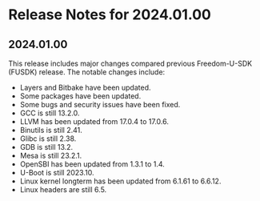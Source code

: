 # Release Notes for 2024.01.00

## 2024.01.00

This release includes major changes compared previous Freedom-U-SDK (FUSDK) release. The notable changes include:
- Layers and Bitbake have been updated.
- Some packages have been updated.
- Some bugs and security issues have been fixed.
- GCC is still 13.2.0.
- LLVM has been updated from 17.0.4 to 17.0.6.
- Binutils is still 2.41.
- Glibc is still 2.38.
- GDB is still 13.2.
- Mesa is still 23.2.1.
- OpenSBI has been updated from 1.3.1 to 1.4.
- U-Boot is still 2023.10.
- Linux kernel longterm has been updated from 6.1.61 to 6.6.12.
- Linux headers are still 6.5.
